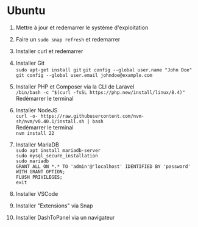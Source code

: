 # Ubuntu

 1. Mettre à jour et redemarrer le système d'exploitation

 2. Faire un `sudo snap refresh` et redemarrer

 3. Installer curl et redemarrer

 4. Installer Git <br>
    `sudo apt-get install git`
    `git config --global user.name "John Doe"`
    `git config --global user.email johndoe@example.com`
 
 6. Installer PHP et Composer via la CLI de Laravel <br>
    `/bin/bash -c "$(curl -fsSL https://php.new/install/linux/8.4)"`
    Redémarrer le terminal

 7. Installer NodeJS <br>
    `curl -o- https://raw.githubusercontent.com/nvm-sh/nvm/v0.40.1/install.sh | bash` <br>
    Redémarrer le terminal <br>
    `nvm install 22`

 8. Installer MariaDB <br>
    `sudo apt install mariadb-server` <br>
    `sudo mysql_secure_installation` <br>
    `sudo mariadb` <br>
    `GRANT ALL ON *.* TO 'admin'@'localhost' IDENTIFIED BY 'password' WITH GRANT OPTION;` <br>
    `FLUSH PRIVILEGES;` <br>
    `exit`

 9. Installer VSCode

 10. Installer "Extensions" via Snap

 11. Installer DashToPanel via un navigateur

